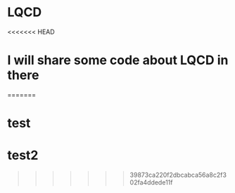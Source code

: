 # LQCD
<<<<<<< HEAD
# I will share some code about LQCD in there
=======
# test
# test2
>>>>>>> 39873ca220f2dbcabca56a8c2f302fa4ddede11f
